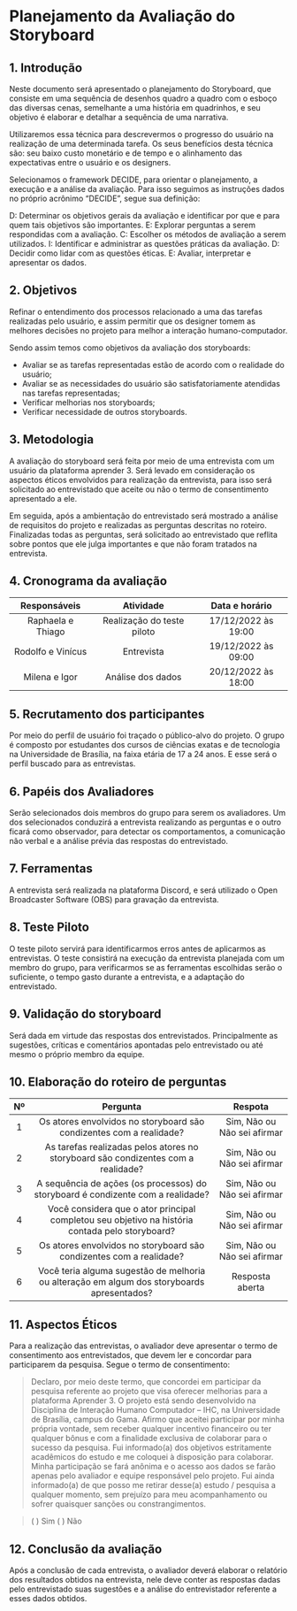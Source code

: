 # Planejamento da Avaliação do Storyboard

## 1. Introdução

Neste documento será apresentado o planejamento do  Storyboard, que consiste em uma sequência de desenhos quadro a quadro com o esboço das diversas cenas, semelhante a uma história em quadrinhos, e seu objetivo é elaborar e detalhar a sequência de uma narrativa.

Utilizaremos essa técnica para descrevermos o progresso do usuário na realização de uma determinada tarefa. Os seus benefícios desta técnica são: seu baixo custo monetário e de tempo e o alinhamento das expectativas entre o usuário e os designers.

Selecionamos o framework DECIDE, para orientar o planejamento, a execução e a análise da avaliação. Para isso seguimos as instruções dados no próprio acrônimo “DECIDE”,  segue sua definição:

D: Determinar os objetivos gerais da avaliação e identificar por que e para quem tais objetivos são importantes.
E: Explorar perguntas a serem respondidas com a avaliação.
C: Escolher os métodos de avaliação a serem utilizados.
I: Identificar e administrar as questões práticas da avaliação.
D: Decidir como lidar com as questões éticas.
E: Avaliar, interpretar e apresentar os dados.

## 2. Objetivos

Refinar o entendimento dos processos relacionado a uma das tarefas realizadas pelo usuário, e assim permitir que os designer tomem as melhores decisões no projeto para melhor a interação humano-computador.

Sendo assim temos como objetivos da avaliação dos storyboards:

- Avaliar se as tarefas representadas estão de acordo com o realidade do usuário;
- Avaliar se as necessidades do usuário são satisfatoriamente atendidas nas tarefas representadas;
- Verificar melhorias nos storyboards;
- Verificar necessidade de outros storyboards.

## 3. Metodologia

A avaliação do storyboard será feita por meio de uma entrevista com um usuário da plataforma aprender 3. Será levado em consideração os aspectos éticos envolvidos para realização da entrevista, para isso será solicitado ao entrevistado que aceite ou não o termo de consentimento apresentado a ele.

Em seguida, após a ambientação do entrevistado será mostrado a análise de requisitos do projeto e realizadas as perguntas descritas no roteiro. Finalizadas todas as perguntas, será solicitado ao entrevistado que reflita sobre pontos que ele julga importantes e que não foram tratados na entrevista.

## 4. Cronograma da avaliação

|      Responsáveis    |           Atividade        |      Data e horário       |
| :------------------: | :------------------------: | :-----------------------: |
|   Raphaela e Thiago  | Realização do teste piloto |    17/12/2022 às 19:00  |
|   Rodolfo e Vinícus  |          Entrevista        |    19/12/2022 às 09:00  |
|     Milena e Igor    |     Análise dos dados      |    20/12/2022 às 18:00  |


## 5. Recrutamento dos participantes

Por meio do perfil de usuário foi traçado o público-alvo do projeto. O grupo é composto por estudantes dos cursos de  ciências exatas e de tecnologia na Universidade de Brasília, na faixa etária de 17 a 24 anos. E esse será o perfil buscado para as entrevistas.

## 6. Papéis dos Avaliadores

Serão selecionados dois membros do grupo para serem os avaliadores. Um dos selecionados conduzirá a entrevista realizando as perguntas e o outro ficará como observador, para detectar os comportamentos, a comunicação não verbal e a análise prévia das respostas do entrevistado.

## 7. Ferramentas

A entrevista será realizada na plataforma Discord, e será utilizado o Open Broadcaster Software (OBS) para gravação da entrevista.

## 8. Teste Piloto

O teste piloto servirá para identificarmos erros antes de aplicarmos as entrevistas. O teste consistirá na execução da entrevista planejada com um membro do grupo, para verificarmos se as ferramentas escolhidas serão o suficiente, o tempo gasto durante a entrevista, e a adaptação do entrevistado.

## 9. Validação do storyboard

Será dada em virtude das respostas dos entrevistados. Principalmente as sugestões, críticas e comentários apontadas pelo entrevistado ou até mesmo o próprio membro da equipe.

## 10. Elaboração do roteiro de perguntas

|      Nº    |           Pergunta        |     Respota       |
| :------------------: | :------------------------: | :-----------------------: |
| 1 | Os atores envolvidos no storyboard são condizentes com a realidade? |    Sim, Não ou Não sei afirmar   |
| 2 | As tarefas realizadas pelos atores no storyboard são condizentes com a realidade? |    Sim, Não ou Não sei afirmar   |
| 3 | A sequência de ações (os processos) do storyboard é condizente com a realidade? |    Sim, Não ou Não sei afirmar   |
| 4 | Você considera que o ator principal completou seu objetivo na história contada pelo storyboard? |  Sim, Não ou Não sei afirmar |
| 5 | Os atores envolvidos no storyboard são condizentes com a realidade? |    Sim, Não ou Não sei afirmar   |
| 6 | Você teria alguma sugestão de melhoria ou alteração em algum dos storyboards apresentados? |  Resposta aberta  |


## 11. Aspectos Éticos

Para a realização das entrevistas, o avaliador deve apresentar o termo de consentimento aos entrevistados, que devem ler e concordar para participarem da pesquisa. Segue o termo de consentimento:
  
> Declaro, por meio deste termo, que concordei em participar da pesquisa referente ao projeto que visa oferecer melhorias para a plataforma Aprender 3. O projeto está sendo desenvolvido na Disciplina de Interação Humano Computador – IHC, na Universidade de Brasília, campus do Gama. 
>Afirmo que aceitei participar por minha própria vontade, sem receber qualquer incentivo financeiro ou ter qualquer bônus e com a finalidade exclusiva de colaborar para o sucesso da pesquisa. 
>Fui informado(a) dos objetivos estritamente acadêmicos do estudo e me coloquei à disposição para colaborar. Minha participação se fará anônima e o acesso aos dados se farão apenas pelo avaliador e equipe responsável pelo projeto.
>Fui ainda informado(a) de que posso me retirar desse(a) estudo / pesquisa a qualquer momento, sem prejuízo para meu acompanhamento ou sofrer quaisquer sanções ou constrangimentos.

>( ) Sim
>( ) Não

## 12. Conclusão da avaliação

Após a conclusão de cada entrevista, o avaliador deverá elaborar o relatório dos resultados obtidos na entrevista, nele deve conter as respostas dadas pelo entrevistado suas sugestões e a análise do entrevistador referente a esses dados obtidos.